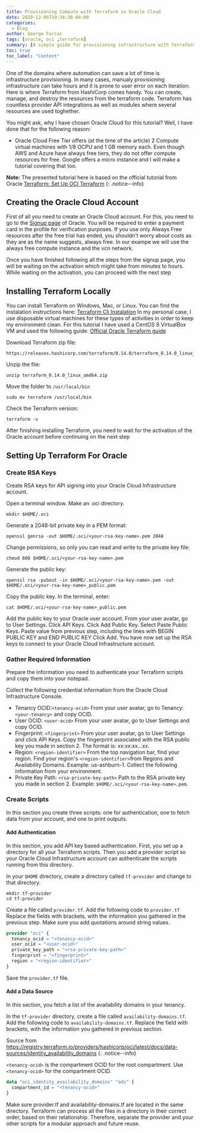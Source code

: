 ```yaml
---
title: Provisioning Compute with Terraform in Oracle Cloud
date: 2020-12-05T19:34:30-04:00
categories:
  - Blog
author: George Farcas
tags: [oracle, oci ,terraform]
summary: [A simple guide for provisioning infrastructure with Terraform in Oracle Cloud Infrastructure]
toc: true
toc_label: "Content"
---
```


One of the domains where automation can save a lot of time is infrastructure provisioning. In many cases, manualy provisioning infrastructure can take hours and it is prone to user error on each iteration. Here is where Terraform from HashiCorp comes handy. You can create, manage, and destroy the resources from the terraform code. Terraform has countless provider API integrations as well as modules where several resources are used toghether.

You might ask, why I have chosen Oracle Cloud for this tutorial? Well, I have done that for the following reason:
- Oracle Cloud Free Tier offers (at the time of the article) 2 Compute virtual machines with 1/8 OCPU and 1 GB memory each.
Even though AWS and Azure have always free tiers, they do not offer compute resources for free. Google offers a micro instance and I will make a tutorial covering that too.

**Note:** The presented tutorial here is based on the official tutorial from Oracle [Terraform: Set Up OCI Terraform](https://docs.cloud.oracle.com/en-us/iaas/developer-tutorials/tutorials/tf-provider/01-summary.htm)
{: .notice--info}

## Creating the Oracle Cloud Account

First of all you need to create an Oracle Cloud account. For this, you need to go to the [Signup page](https://signup.oraclecloud.com/) of Oracle. 
You will be required to enter a payment card in the profile for verification purposes. If you use only Always Free resources after the free trial has ended, you shouldn't worry about costs as they are as the name suggests, always free. In our exampe we will use the always free compute instance and the vcn network. 

Once you have finished following all the steps from the signup page, you will be waiting on the activation which might take from minutes to hours. While waiting on the activation, you can proceed with the next step

## Installing Terraform Locally

  You can install Terraform on Windows, Mac, or Linux. You can find the instalation instructions here: [Terraform Cli Instalation](https://learn.hashicorp.com/tutorials/terraform/install-cli)
  In my personal case, I use disposable virtual machines for these types of activities in order to keep my environment clean. For this tutorial I have used a CentOS 8 VirtualBox VM and used the following guide: [Official Oracle Terraform guide](https://docs.cloud.oracle.com/en-us/iaas/developer-tutorials/tutorials/tf-provider/01-summary.htm)


Download Terraform zip file:
```shell
https://releases.hashicorp.com/terraform/0.14.0/terraform_0.14.0_linux_amd64.zip
```

Unzip the file:
```shell
unzip terraform_0.14.0_linux_amd64.zip
```
Move the folder to `/usr/local/bin`
```shell
sudo mv terraform /usr/local/bin
```
Check the Terraform version:
```shell
terraform -v
```
After finishing installing Terraform, you need to wait for the activation of the Oracle account before continuing on the next step

## Setting Up Terraform For Oracle

### Create RSA Keys
Create RSA keys for API signing into your Oracle Cloud Infrastructure account.

Open a terminal window.
Make an .oci directory.
```shell
mkdir $HOME/.oci
```
Generate a 2048-bit private key in a PEM format:
```shell
openssl genrsa -out $HOME/.oci/<your-rsa-key-name>.pem 2048
```
Change permissions, so only you can read and write to the private key file:
```shell
chmod 600 $HOME/.oci/<your-rsa-key-name>.pem
```
Generate the public key:
```shell
openssl rsa -pubout -in $HOME/.oci/<your-rsa-key-name>.pem -out $HOME/.oci/<your-rsa-key-name>_public.pem
```
Copy the public key.
In the terminal, enter:
```shell
cat $HOME/.oci/<your-rsa-key-name>_public.pem
```
Add the public key to your Oracle user account.
From your user avatar, go to User Settings.
Click API Keys.
Click Add Public Key.
Select Paste Public Keys.
Paste value from previous step, including the lines with BEGIN PUBLIC KEY and END PUBLIC KEY
Click Add.
You have now set up the RSA keys to connect to your Oracle Cloud Infrastructure account.

### Gather Required Information
Prepare the information you need to authenticate your Terraform scripts and copy them into your notepad.

Collect the following credential information from the Oracle Cloud Infrastructure Console.

- Tenancy OCID:`<tenancy-ocid>`
From your user avatar, go to Tenancy:`<your-tenancy>` and copy OCID.
- User OCID: `<user-ocid>`
From your user avatar, go to User Settings and copy OCID.
- Fingerprint: `<fingerprint>`
From your user avatar, go to User Settings and click API Keys.
Copy the fingerprint associated with the RSA public key you made in section 2. The format is: xx:xx:xx...xx.
- Region: `<region-identifier>`
From the top navigation bar, find your region.
Find your region's `<region-identifier>`from Regions and Availability Domains. Example: us-ashburn-1.
Collect the following information from your environment.
- Private Key Path: `<rsa-private-key-path>`
Path to the RSA private key you made in section 2. Example: `$HOME/.oci/<your-rsa-key-name>.pem`.

### Create Scripts
In this section you create three scripts: one for authentication, one to fetch data from your account, and one to print outputs.

#### Add Authentication
In this section, you add API key based authentication. First, you set up a directory for all your Terraform scripts. Then you add a provider script so your Oracle Cloud Infrastructure account can authenticate the scripts running from this directory.

In your `$HOME` directory, create a directory called `tf-provider` and change to that directory.
```shell
mkdir tf-provider
cd tf-provider
```
Create a file called `provider.tf`.
Add the following code to `provider.tf`
Replace the fields with brackets, with the information you gathered in the previous step.
Make sure you add quotations around string values.
```terraform
provider "oci" {
  tenancy_ocid = "<tenancy-ocid>"
  user_ocid = "<user-ocid>" 
  private_key_path = "<rsa-private-key-path>"
  fingerprint = "<fingerprint>"
  region = "<region-identifier>"
}
```
Save the `provider.tf` file.

#### Add a Data Source

In this section, you fetch a list of the availability domains in your tenancy.

In the `tf-provider` directory, create a file called `availability-domains.tf`.
Add the following code to `availability-domains.tf`.
Replace the field with brackets, with the information you gathered in previous section.

Source from https://registry.terraform.io/providers/hashicorp/oci/latest/docs/data-sources/identity_availability_domains
{: .notice--info}

`<tenancy-ocid>` is the compartment OCID for the root compartment.
Use `<tenancy-ocid>` for the compartment OCID.
```terraform
data "oci_identity_availability_domains" "ads" {
  compartment_id = "<tenancy-ocid>"
}
```

Make sure provider.tf and availability-domains.tf are located in the same directory. Terraform can process all the files in a directory in their correct order, based on their relationship. Therefore, separate the provider and your other scripts for a modular approach and future reuse.

